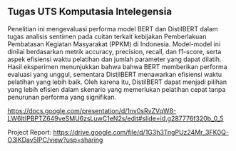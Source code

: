 ## **Tugas UTS Komputasia Intelegensia**

Penelitian ini mengevaluasi performa model BERT dan DistilBERT dalam tugas analisis sentimen pada cuitan terkait kebijakan Pemberlakuan Pembatasan Kegiatan Masyarakat (PPKM) di Indonesia. 
Model-model ini dinilai berdasarkan metrik accuracy, precision, recall, dan f1-score, serta aspek efisiensi waktu pelatihan dan jumlah parameter yang dapat dilatih. 
Hasil eksperimen menunjukkan bahwa bahwa BERT memberikan performa evaluasi yang unggul, sementara DistilBERT menawarkan efisiensi waktu pelatihan yang lebih baik. 
Oleh karena itu, DistilBERT dapat menjadi pilihan yang lebih efisien dalam skenario yang memerlukan pelatihan cepat tanpa penurunan performa yang signifikan.

https://docs.google.com/presentation/d/1nv0sRvZVqW8-LW6ItIPBPTZ649veSMU6zsLuwC1eN2s/edit#slide=id.g287776f320b_0_5

Project Report: https://drive.google.com/file/d/1G3h3TngPUz24Mr_3FK0Q-O3lKDav5lPC/view?usp=sharing

